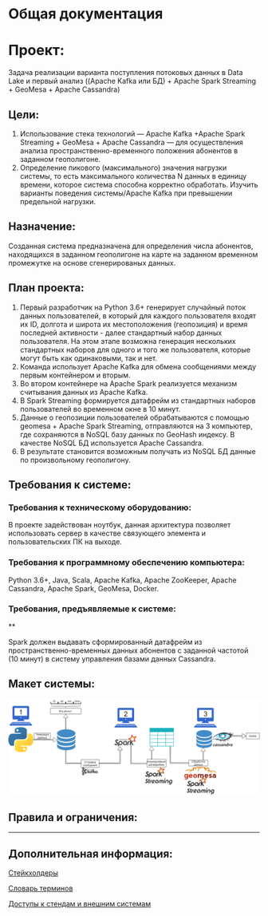 # Общая документация

# Проект:

Задача реализации варианта поступления потоковых данных в Data Lake и первый анализ ((Apache Kafka или БД) + Apache Spark Streaming + GeoMesa + Apache Cassandra)

## **Цели:**

1. Использование стека технологий — Apache Kafka +Apache Spark Streaming + GeoMesa +  Apache Cassandra — для осуществления анализа пространственно-временного положения абонентов в заданном геополигоне. 
2. Определение пикового (максимального) значения нагрузки системы, то есть максимального количества N данных в единицу времени, которое система способна корректно обработать. Изучить варианты поведения системы/Apache Kafka при превышении предельной нагрузки. 

## Назначение:

Созданная система предназначена для определения числа абонентов, находящихся в заданном геополигоне на карте на заданном временном промежутке на основе сгенерированых данных.

## План проекта:

1. Первый разработчик на Python 3.6+ генерирует случайный поток данных пользователей, в который для каждого пользователя входят их ID, долгота и широта их местоположения (геопозиция) и время последней активности - далее стандартный набор данных пользователя. На этом этапе возможна генерация нескольких стандартных наборов для одного и того же пользователя, которые могут быть как одинаковыми, так и нет.
2. Команда использует Apache Kafka для обмена сообщениями между первым контейнером и вторым. 
3. Во втором контейнере на Apache Spark реализуется механизм считывания данных из Apache Kafka.
4. В Spark Streaming формируется датафрейм из стандартных наборов пользователей во временном окне в 10 минут.
5. Данные о геопозиции пользователей обрабатываются с помощью geomesa + Apache Spark Streaming, отправляются на 3 компьютер, где сохраняются в NoSQL базу данных по GeoHash индексу. В качестве NoSQL БД используется Apache Cassandra.
6. В результате становится возможным получать из NoSQL БД данные по произвольному геополигону.

## Требования к системе:

### Требования к техническому оборудованию:

В проекте задействован ноутбук, данная архитектура позволяет использовать сервер в качестве связующего элемента и пользовательских ПК на выходе.

### Требования к программному обеспечению компьютера:

Python 3.6+, Java, Scala, Apache Kafka, Apache ZooKeeper, Apache Cassandra, Apache Spark, GeoMesa, Docker.

### Требования, предъявляемые к системе:

  **

Spark должен выдавать сформированный датафрейм из пространственно-временных данных абонентов с заданной частотой (10 минут) в систему управления базами данных Cassandra.

## Макет системы:

![Макет.png](https://raw.githubusercontent.com/WinterSchoolDataLake/geodate/master/docs/%D0%94%D0%B8%D0%B0%D0%B3%D1%80%D0%B0%D0%BC%D0%BC%D0%B0%20%D0%B1%D0%B5%D0%B7%20%D0%BD%D0%B0%D0%B7%D0%B2%D0%B0%D0%BD%D0%B8%D1%8F%20(6).png)

## Правила и ограничения:

---

## Дополнительная информация:

[Стейкхолдеры](https://github.com/WinterSchoolDataLake/geodate/blob/master/docs/Untitled.md)

[Словарь терминов](https://github.com/WinterSchoolDataLake/geodate/blob/master/docs/dictionary.md)

[Доступы к стендам и внешним системам](https://github.com/WinterSchoolDataLake/geodate/blob/master/docs/stand_access.md)
